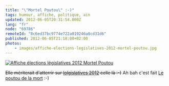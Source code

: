```yaml
---
title: "\"Mortel Poutou\" :-)"
tags: humour, affiche, politique, ain
updated: 2012-06-05T20:31:54.000Z
lang: "fr"
node: "69786"
remoteId: "8c6ed37bc9774e722a019246a8cd31d6"
published: 2012-06-05T21:18:00+02:00
photos:
    - images/affiche-elections-legislatives-2012-mortel-poutou.jpg
---
```

<a href="/images/affiche-elections-legislatives-2012-mortel-poutou.jpg"><img src="/images/660x/affiche-elections-legislatives-2012-mortel-poutou.jpg" alt="Affiche élections législatives 2012 Mortel Poutou">
</a>

<strike>Elle mériterait d'atterrir sur [lolgislatives 2012](http://lolgislatives2012.tumblr.com/) celle là :-)</strike>
 Ah bah c'est fait [Le poutou de la mort](http://lolgislatives2012.tumblr.com/post/24485240456/le-poutou-de-la-mort-via-dpobel#.T85skWY6uFI) :-)

